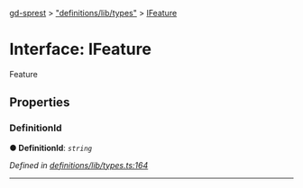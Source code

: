 [gd-sprest](../README.md) > ["definitions/lib/types"](../modules/_definitions_lib_types_.md) > [IFeature](../interfaces/_definitions_lib_types_.ifeature.md)



# Interface: IFeature


Feature


## Properties
<a id="definitionid"></a>

###  DefinitionId

**●  DefinitionId**:  *`string`* 

*Defined in [definitions/lib/types.ts:164](https://github.com/gunjandatta/sprest/blob/3de79f1/src/definitions/lib/types.ts#L164)*





___


